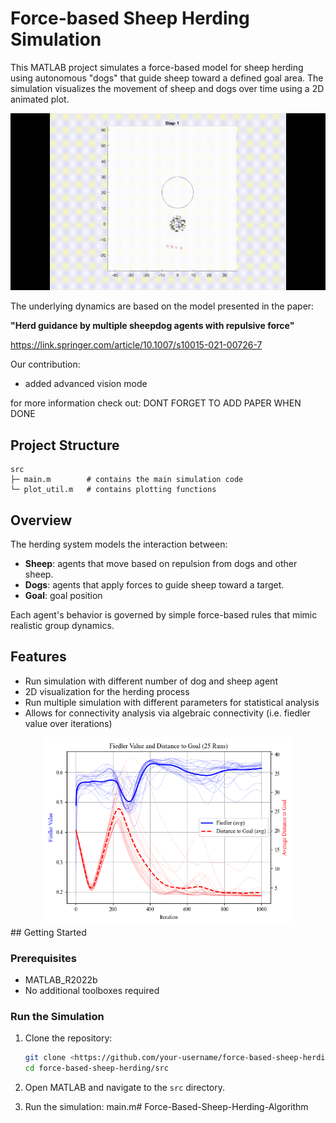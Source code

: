 # Force-based Sheep Herding Simulation

This MATLAB project simulates a force-based model for sheep herding using autonomous "dogs" that guide sheep toward a defined goal area. The simulation visualizes the movement of sheep and dogs over time using a 2D animated plot.

<div align="center">
  <img src="media/sim_1.gif" alt="Herding Simulation" width="600"/>
</div>

The underlying dynamics are based on the model presented in the paper:

**"Herd guidance by multiple sheepdog agents with repulsive force"**

https://link.springer.com/article/10.1007/s10015-021-00726-7

Our contribution:
- added advanced vision mode

for more information check out:
DONT FORGET TO ADD PAPER WHEN DONE

## Project Structure

```
src
├─ main.m        # contains the main simulation code
└─ plot_util.m   # contains plotting functions
```

## Overview

The herding system models the interaction between:

- **Sheep**: agents that move based on repulsion from dogs and other sheep.
- **Dogs**: agents that apply forces to guide sheep toward a target.
- **Goal**: goal position

Each agent's behavior is governed by simple force-based rules that mimic realistic group dynamics.

## Features

- Run simulation with different number of dog and sheep agent
- 2D visualization for the herding process
- Run multiple simulation with different parameters for statistical analysis
- Allows for connectivity analysis via algebraic connectivity (i.e. fiedler value over iterations)

<div align="center">
    <img src="media/R60_normal.png" alt="Fiedler value and distance to goal analysis" width="400"/>
</div>
## Getting Started

### Prerequisites

- MATLAB_R2022b
- No additional toolboxes required

### Run the Simulation

1. Clone the repository:
    
    ```bash
    git clone <https://github.com/your-username/force-based-sheep-herding.git>
    cd force-based-sheep-herding/src
    ```
    
2. Open MATLAB and navigate to the `src` directory.
3. Run the simulation: main.m# Force-Based-Sheep-Herding-Algorithm
